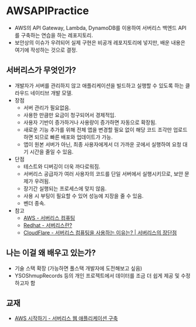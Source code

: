 # AWSAPIPractice
- AWS의 API Gateway, Lambda, DynamoDB를 이용하여 서버리스 백엔드 API를 구축하는 연습을 하는 레포지토리.
- 보안상의 이슈가 우려되어 실제 구현은 비공개 레포지토리에 넣지만, 배운 내용은 여기에 작성하는 것으로 결정.

## 서버리스가 무엇인가?
- 개발자가 서버를 관리하지 않고 애플리케이션을 빌드하고 실행할 수 있도록 하는 클라우드 네이티브 개발 모델.
- 장점
  - 서버 관리가 필요없음.
  - 사용한 만큼만 요금이 청구되어서 경제적임.
  - 사용자 기반이 증가하거나 사용량이 증가하면 자동으로 확장됨.
  - 새로운 기능 추가를 위해 전체 앱을 변경할 필요 없이 해당 코드 조각만 업로드하면 되므로 빠른 배포와 업데이트가 가능.
  - 앱이 원본 서버가 아닌, 최종 사용자에게서 더 가까운 곳에서 실행하여 요청 대기 시간을 줄일 수 있음.
- 단점
  - 테스트와 디버깅이 더욱 까다로워짐.
  - 서버리스 공급자가 여러 사용자의 코드를 단일 서버에서 실행시키므로, 보안 문제가 우려됨.
  - 장기간 실행되는 프로세스에 맞지 않음.
  - 사용 시 부팅이 필요할 수 있어 성능에 지장을 줄 수 있음.
  - 벤더 종속.
- 참고
  - [AWS - 서버리스 컴퓨팅](https://aws.amazon.com/ko/serverless/)
  - [Redhat - 서버리스란?](https://www.redhat.com/ko/topics/cloud-native-apps/what-is-serverless)
  - [CloudFlare - 서버리스 컴퓨팅을 사용하는 이유는? | 서버리스의 장단점](https://www.cloudflare.com/ko-kr/learning/serverless/why-use-serverless/)

## 나는 이걸 왜 배우고 있는가?
- 기술 스택 확장 (가능하면 풀스택 개발자에 도전해보고 싶음)
- YSOShmupRecords 등의 개인 프로젝트에서 데이터를 조금 더 쉽게 제공 및 수정하고자 함

## 교재
- [AWS 시작하기 - 서버리스 웹 애플리케이션 구축](https://aws.amazon.com/ko/getting-started/hands-on/build-serverless-web-app-lambda-apigateway-s3-dynamodb-cognito/)
